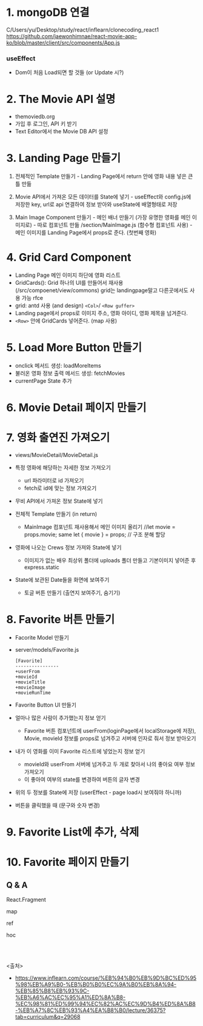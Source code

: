 # 1. mongoDB 연결
 C/Users/yu/Desktop/study/react/inflearn/clonecoding_react1
 https://github.com/jaewonhimnae/react-movie-app-ko/blob/master/client/src/components/App.js
### useEffect
- Dom이 처음 Load되면 할 것들 (or Update 시?)
# 2. The Movie API 설명
 - themoviedb.org
 - 가입 후 로그인, API 키 받기
 - Text Editor에서 the Movie DB API 설정


# 3. Landing Page 만들기
  1. 전체적인 Template 만들기
    - Landing Page에서 return 안에 영화 내용 넣은 큰 틀 만듦 <div>

  2. Movie API에서 가져온 모든 데이터를 State에 넣기
    - useEffect와 config.js에 저장한 key, url로 api 연결하여 정보 받아와 useState에 배열형태로 저장

  3. Main Image Component 만들기
    - 메인 배너 만들기 (가장 유명한 영화를 메인 이미지로)
    - 따로 컴포넌트 만듦 /section/MainImage.js (함수형 컴포넌트 사용)
    - 메인 이미지를 Landing Page에서 props로 준다. (첫번째 영화)

# 4. Grid Card Component
  - Landing Page 메인 이미지 하단에 영화 리스트
  - GridCards(): Grid 하나의 UI를 만들어서 재사용 (/src/compoenet/view/commons) grid는 landingpage말고 다른곳에서도 사용 가능 rfce
  - grid: antd 사용 (and design) `<Col>`/ `<Row guffer>`
  - Landing page에서 props로 이미지 주소, 영화 아이디, 영화 제목을 넘겨준다. 
  - `<Row>` 안에 GridCards 넣어준다. (map 사용)

# 5. Load More Button 만들기
  - onclick 메서드 생성: loadMoreItems
  - 불러온 영화 정보 출력 메서드 생성: fetchMovies
  - currentPage State 추가

# 6. Movie Detail 페이지 만들기
# 7. 영화 출연진 가져오기

- views/MovieDetail/MovieDetail.js

- 특정 영화에 해당하는 자세한 정보 가져오기
  - url 파라미터로 id 가져오기 
  - fetch로 id에 맞는 정보 가져오기

- 무비 API에서 가져온 정보 State에 넣기

- 전체적 Template 만들기 (in return)
  - MainImage 컴포넌트 재사용해서 메인 이미지 올리기
        //let movie = props.movie;  same
    let { movie } = props; // 구조 분해 할당

- 영화에 나오는 Crews 정보 가져와 State에 넣기
  - 이미지가 없는 배우 최상위 폴더에 uploads 폴더 만들고 기본이미지 넣어준 후 express.static

- State에 보관된 Date들을 화면에 보여주기
  - 토글 버튼 만들기 (출연지 보여주기, 숨기기)


# 8. Favorite 버튼 만들기
- Facorite Model 만들기
- server/models/Favorite.js
  ```
  [Favorite]
  ----------------
  +userFrom
  +movieId
  +movieTitle
  +movieImage
  +movieRunTime
  ```

- Favorite Button UI 만들기


- 얼마나 많은 사람이 추가했는지 정보 얻기
  - Favorite 버튼 컴포넌트에 userFrom(loginPage에서 localStorage에 저장), Movie, movieId 정보를 props로 넘겨주고 서버에 인자로 줘서 정보 받아오기

- 내가 이 영화를 이미 Favorite 리스트에 넣었는지 정보 얻기
  - movieId와 userFrom 서버에 넘겨주고 두 개로 찾아서 나의 좋아요 여부 정보 가져오기
  - 이 좋아여 여부의 state를 변경하여 버튼의 글자 변경

- 위의 두 정보를 State에 저장 (userEffect - page load시 보여줘야 하니까)

- 버튼을 클릭했을 때 (문구와 숫자 변경)


# 9. Favorite List에 추가, 삭제


# 10. Favorite 페이지 만들기


## Q & A
React.Fragment

map

ref

hoc

<br><br>

<출처>
- https://www.inflearn.com/course/%EB%94%B0%EB%9D%BC%ED%95%98%EB%A9%B0-%EB%B0%B0%EC%9A%B0%EB%8A%94-%EB%85%B8%EB%93%9C-%EB%A6%AC%EC%95%A1%ED%8A%B8-%EC%98%81%ED%99%94%EC%82%AC%EC%9D%B4%ED%8A%B8-%EB%A7%8C%EB%93%A4%EA%B8%B0/lecture/36375?tab=curriculum&q=29068